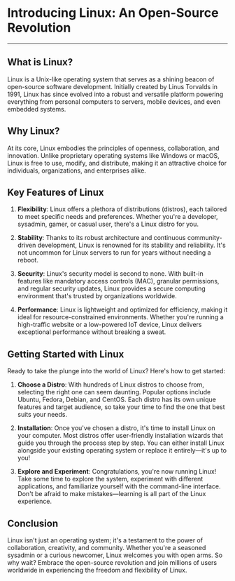 # Introducing Linux: An Open-Source Revolution

---

## What is Linux?
<p className="mb-4">
    Linux is a Unix-like operating system that serves as a shining beacon of open-source software development. Initially created by Linus Torvalds in 1991, Linux has since evolved into a robust and versatile platform powering everything from personal computers to servers, mobile devices, and even embedded systems.
</p>

## Why Linux?

At its core, Linux embodies the principles of openness, collaboration, and innovation. Unlike proprietary operating systems like Windows or macOS, Linux is free to use, modify, and distribute, making it an attractive choice for individuals, organizations, and enterprises alike.

## Key Features of Linux

1. **Flexibility**: Linux offers a plethora of distributions (distros), each tailored to meet specific needs and preferences. Whether you're a developer, sysadmin, gamer, or casual user, there's a Linux distro for you.

2. **Stability**: Thanks to its robust architecture and continuous community-driven development, Linux is renowned for its stability and reliability. It's not uncommon for Linux servers to run for years without needing a reboot.

3. **Security**: Linux's security model is second to none. With built-in features like mandatory access controls (MAC), granular permissions, and regular security updates, Linux provides a secure computing environment that's trusted by organizations worldwide.

4. **Performance**: Linux is lightweight and optimized for efficiency, making it ideal for resource-constrained environments. Whether you're running a high-traffic website or a low-powered IoT device, Linux delivers exceptional performance without breaking a sweat.

## Getting Started with Linux

Ready to take the plunge into the world of Linux? Here's how to get started:

1. **Choose a Distro**: With hundreds of Linux distros to choose from, selecting the right one can seem daunting. Popular options include Ubuntu, Fedora, Debian, and CentOS. Each distro has its own unique features and target audience, so take your time to find the one that best suits your needs.

2. **Installation**: Once you've chosen a distro, it's time to install Linux on your computer. Most distros offer user-friendly installation wizards that guide you through the process step by step. You can either install Linux alongside your existing operating system or replace it entirely—it's up to you!

3. **Explore and Experiment**: Congratulations, you're now running Linux! Take some time to explore the system, experiment with different applications, and familiarize yourself with the command-line interface. Don't be afraid to make mistakes—learning is all part of the Linux experience.

## Conclusion

Linux isn't just an operating system; it's a testament to the power of collaboration, creativity, and community. Whether you're a seasoned sysadmin or a curious newcomer, Linux welcomes you with open arms. So why wait? Embrace the open-source revolution and join millions of users worldwide in experiencing the freedom and flexibility of Linux.
